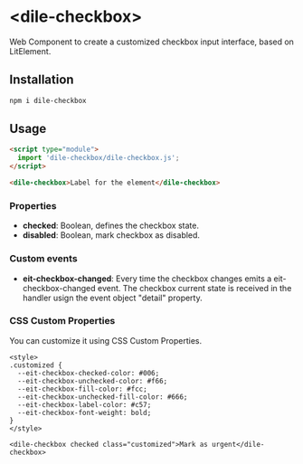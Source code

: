 # \<dile-checkbox>

Web Component to create a customized checkbox input interface, based on LitElement.

## Installation
```bash
npm i dile-checkbox
```

## Usage
```html
<script type="module">
  import 'dile-checkbox/dile-checkbox.js';
</script>

<dile-checkbox>Label for the element</dile-checkbox>
```

### Properties

- **checked**: Boolean, defines the checkbox state.
- **disabled**: Boolean, mark checkbox as disabled.

### Custom events

- **eit-checkbox-changed**: Every time the checkbox changes emits a eit-checkbox-changed event. The checkbox current state is received in the handler usign the event object "detail" property.

### CSS Custom Properties

You can customize it using CSS Custom Properties.

```
<style>
.customized {
  --eit-checkbox-checked-color: #006;
  --eit-checkbox-unchecked-color: #f66;
  --eit-checkbox-fill-color: #fcc;
  --eit-checkbox-unchecked-fill-color: #666;
  --eit-checkbox-label-color: #c57;
  --eit-checkbox-font-weight: bold;
}
</style>

<dile-checkbox checked class="customized">Mark as urgent</dile-checkbox>
```

